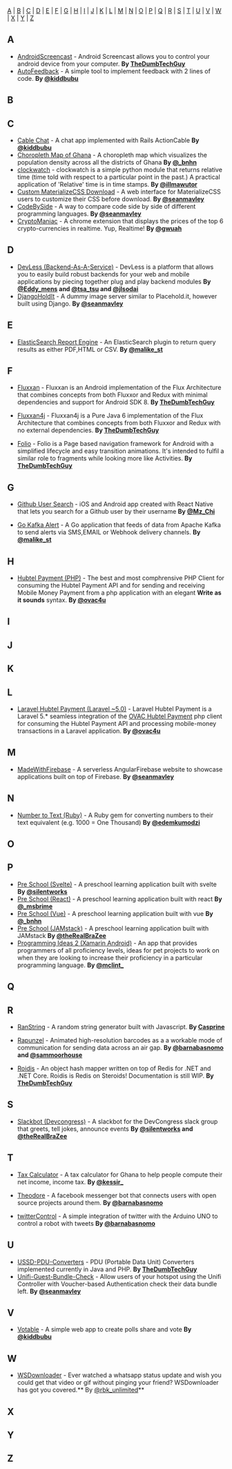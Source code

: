 [A](#A) | [B](#B) | [C](#C) | [D](#D) | [E](#E) | [F](#F) | [G](#G) | [H](#H) | [I](#I) | [J](#J) | [K](#K) | [L](#L) | [M](#M) | [N](#N) | [O](#O) | [P](#P) | [Q](#Q) | [R](#R) | [S](#S) | [T](#T) | [U](#U) | [V](#V) | [W](#W) | [X](#X) | [Y](#Y) | [Z](#Z)


## <a name="A"> </a>A

* [AndroidScreencast](https://github.com/thedumbtechguy/AndroidScreencast) - Android Screencast allows you to control your android device from your computer. **By [TheDumbTechGuy](https://twitter.com/frostymarvelous)**
* [AutoFeedback](https://github.com/bubunyo/AutoFeedback) -  A simple tool to implement feedback with 2 lines of code. **By [@kiddbubu](https://twitter.com/kiddbubu)**

## <a name="B"> </a>B


## <a name="C"> </a>C

* [Cable Chat](https://github.com/bubunyo/CableChat) - A chat app implemented with Rails ActionCable **By [@kiddbubu](https://twitter.com/kiddbubu)**
* [Choropleth Map of Ghana](https://github.com/bnhn/choropleth-districts) - A choropleth map which visualizes the population density across all the districts of Ghana **By [@_bnhn](https://twitter.com/_bnhn)**
* [clockwatch](https://github.com/illmawutor/clockwatch) - clockwatch is a simple python module that returns relative time (time told with respect to a particular point in the past.) A practical application of 'Relative' time is in time stamps.  **By [@illmawutor](https://twitter.com/illmawutor)**
* [Custom MaterializeCSS Download](https://bitbucket.org/seanmavley/matcustom) - A web interface for MaterializeCSS users to customize their CSS before download. **By [@seanmavley](https://bitbucket.org/seanmavley)**
* [CodeBySide](https://bitbucket.org/seanmavley/codebyside) - A way to compare code side by side of different programming languages. **By [@seanmavley](https://bitbucket.org/seanmavley)**
* [CryptoManiac](https://github.com/gwuah/crypto-maniac) - A chrome extension that displays the prices of the top 6 crypto-currencies in realtime. Yup, Realtime! **By [@gwuah](https://twitter.com/gwuah_)**

## <a name="D"> </a>D

* [DevLess (Backend-As-A-Service)](https://github.com/DevlessTeam/DV-PHP-CORE) - DevLess is a platform that allows you to easily build robust backends for your web and mobile applications by piecing together plug and play backend modules **By [@Eddy_mens](https://twitter.com/Eddy_mens) and [@tsa_tsu](https://twitter.com/tsa_tsu) and [@jlsodai](https://twitter.com/jlsodai)**
* [DjangoHoldIt](https://github.com/seanmavley/DjangoHoldit) - A dummy image server similar to Placehold.it, however built using Django. **By [@seanmavley](https://github.com/seanmavley)**

## <a name="E"> </a>E

* [ElasticSearch Report Engine](https://malike.github.io/elasticsearch-report-engine/) - An ElasticSearch plugin to return query results as either PDF,HTML or CSV. **By [@malike_st](https://twitter.com/malike_st)**

## <a name="F"> </a>F

* [Fluxxan](https://github.com/thedumbtechguy/Fluxxan) - Fluxxan is an Android implementation of the Flux Architecture that combines concepts from both Fluxxor and Redux with minimal dependencies and support for Android SDK 8. **By [TheDumbTechGuy](https://twitter.com/frostymarvelous)**

* [Fluxxan4j](https://github.com/thedumbtechguy/Fluxxan4j) - Fluxxan4j is a Pure Java 6 implementation of the Flux Architecture that combines concepts from both Fluxxor and Redux with no external dependencies. **By [TheDumbTechGuy](https://twitter.com/frostymarvelous)**

* [Folio](https://github.com/thedumbtechguy/Folio) - Folio is a Page based navigation framework for Android with a simplified lifecycle and easy transition animations. It's intended to fulfil a similar role to fragments while looking more like Activities. **By [TheDumbTechGuy](https://twitter.com/frostymarvelous)**


## <a name="G"> </a>G
* [Github User Search](https://github.com/Chiamaka/GithubUserSearch) - iOS and Android app created with React Native that lets you search for a Github user by their username   **By [@Mz_Chi](https://twitter.com/Mz_Chi)**


* [Go Kafka Alert](https://malike.github.io/go-kafka-alert/) - A Go application that feeds of data from Apache Kafka to send alerts via SMS,EMAIL or  Webhook delivery channels. **By [@malike_st](https://twitter.com/malike_st)**


## <a name="H"> </a>H
* [Hubtel Payment (PHP)](https://ovac.github.io/hubtel-payment) - The best and most comphrensive PHP Client for consuming the Hubtel Payment API and for sending and receiving Mobile Money Payment from a php application with an elegant **Write as it sounds** syntax.  **By [@ovac4u](https://www.ovac4u.com)**

## <a name="I"> </a>I


## <a name="J"> </a>J


## <a name="K"> </a>K


## <a name="L"> </a>L
* [Laravel Hubtel Payment (Laravel ~5.0)](https://ovac.github.io/laravel-hubtel-payment) - Laravel Hubtel Payment is a Laravel 5.* seamless integration of the [OVAC Hubtel Payment](https://www.ovac4u.com/hubtel-payment) php client for consuming the Hubtel Payment API and processing mobile-money transactions in a Laravel application.  **By [@ovac4u](https://www.ovac4u.com)**

## <a name="M"> </a>M
* [MadeWithFirebase](https://github.com/seanmavley/madewithfirebase.firebaseapp.com) - A serverless AngularFirebase website to showcase applications built on top of Firebase. **By [@seanmavley](https://github.com/seanmavley)**

## <a name="N"> </a>N
* [Number to Text (Ruby)](https://github.com/edemkumodzi/numbertotext-ruby) - A Ruby gem for converting numbers to their text equivalent (e.g. 1000 = One Thousand) **By [@edemkumodzi](https://twitter.com/edemkumodzi)**

## <a name="O"> </a>O


## <a name="P"> </a>P

* [Pre School (Svelte)](https://github.com/silentworks/svelte-preschool) - A preschool learning application built with svelte  **By [@silentworks](https://twitter.com/silentworks)**
* [Pre School (React)](https://github.com/msbrime/react-preschool) - A preschool learning application built with react  **By [@_msbrime](https://twitter.com/_msbrime)**
* [Pre School (Vue)](https://github.com/bnhn/vue-preschool) - A preschool learning application built with vue  **By [@_bnhn](https://twitter.com/_bnhn)**
* [Pre School (JAMstack)](https://github.com/oddoye-david/static-preschool) - A preschool learning application built with JAMstack  **By [@theRealBraZee](https://twitter.com/theRealBraZee)**
* [Programming Ideas 2 (Xamarin Android)](https://github.com/mclintprojects/ideabag2) - An app that provides programmers of all proficiency levels, ideas for pet projects to work on when they are looking to increase their proficiency in a particular programming language.  **By [@mclint_](https://twitter.com/mclint_)**

## <a name="Q"> </a>Q


## <a name="R"> </a>R

* [RanString](https://github.com/Casprine/ranString) - A random string generator built with Javascript. **By [Casprine](https://github.com/Casprine)**

* [Rapunzel](https://github.com/sammoorhouse/rapunzel) - Animated high-resolution barcodes as a a workable mode of communication for sending data across an air gap. **By [@barnabasnomo](https://twitter.com/barnabasnomo) and [@sammoorhouse](https://twitter.com/sammoorhouse)**

* [Roidis](https://github.com/thedumbtechguy/Roidis) - An object hash mapper written on top of Redis for .NET and .NET Core. Roidis is Redis on Steroids! Documentation is still WIP. **By [TheDumbTechGuy](https://twitter.com/frostymarvelous)**

## <a name="S"> </a>S

* [Slackbot (Devcongress)](https://github.com/devcongress/slackbot) - A slackbot for the DevCongress slack group that greets, tell jokes, announce events  **By [@silentworks](https://twitter.com/silentworks) and [@theRealBraZee](https://twitter.com/theRealBraZee)**


## <a name="T"> </a>T

* [Tax Calculator](https://github.com/Kessir/taxcalculatorgh) - A tax calculator for Ghana to help people compute their net income, income tax. **By [@kessir_](https://twitter.com/@kessir_)**

* [Theodore](https://github.com/kowus/theodore) - A facebook messenger bot that connects users with open source projects around them. **By [@barnabasnomo](https://twitter.com/barnabasnomo)**

* [twitterControl](https://github.com/kowus/twitterControl) - A simple integration of twitter with the Arduino UNO to control a robot with tweets **By [@barnabasnomo](https://twitter.com/barnabasnomo)**


## <a name="U"> </a>U

* [USSD-PDU-Converters](https://github.com/thedumbtechguy/USSD-PDU-Converters) - PDU (Portable Data Unit) Converters implemented currently in Java and PHP. **By [TheDumbTechGuy](https://twitter.com/frostymarvelous)**
* [Unifi-Guest-Bundle-Check](https://github.com/seanmavley/unifi-guest-bundle-check) - Allow users of your hotspot using the Unifi Controller with Voucher-based Authentication check their data bundle left. **By [@seanmavley](https://github.com/seanmavley)**


## <a name="V"> </a>V
* [Votable](https://github.com/bubunyo/votable) -  A simple web app to create polls share and vote **By [@kiddbubu](https://twitter.com/kiddbubu)**


## <a name="W"> </a>W
* [WSDownloader](https://goo.gl/lQ1Ayl) -  Ever watched a whatsapp status update and wish you could get that video or gif without pinging your friend? WSDownloader has got you covered.** By [@rbk_unlimited](https://twitter.com/rbk_unlimited)**


## <a name="X"> </a>X


## <a name="Y"> </a>Y


## <a name="Z"> </a>Z
